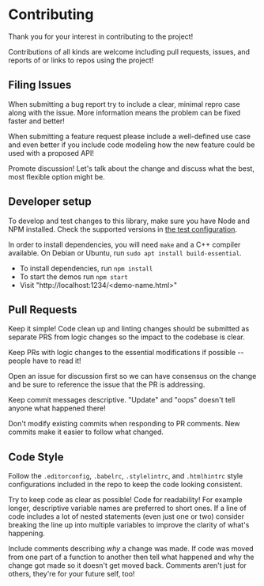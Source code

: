 # Contributing

Thank you for your interest in contributing to the project!

Contributions of all kinds are welcome including pull requests, issues, and reports of or links to repos using the project!

## Filing Issues

When submitting a bug report try to include a clear, minimal repro case along with the issue. More information means the problem can be fixed faster and better!

When submitting a feature request please include a well-defined use case and even better if you include code modeling how the new feature could be used with a proposed API!

Promote discussion! Let's talk about the change and discuss what the best, most flexible option might be.

## Developer setup

To develop and test changes to this library, make sure you have Node and NPM installed.
Check the supported versions in [the test configuration](./.github/workflows/node.js.yml).

In order to install dependencies, you will need `make` and a C++ compiler available.
On Debian or Ubuntu, run `sudo apt install build-essential`.

- To install dependencies, run `npm install`
- To start the demos run `npm start`
- Visit "http://localhost:1234/<demo-name.html>"

## Pull Requests

Keep it simple! Code clean up and linting changes should be submitted as separate PRS from logic changes so the impact to the codebase is clear.

Keep PRs with logic changes to the essential modifications if possible -- people have to read it!

Open an issue for discussion first so we can have consensus on the change and be sure to reference the issue that the PR is addressing.

Keep commit messages descriptive. "Update" and "oops" doesn't tell anyone what happened there!

Don't modify existing commits when responding to PR comments. New commits make it easier to follow what changed.

## Code Style

Follow the `.editorconfig`, `.babelrc`, `.stylelintrc`, and `.htmlhintrc` style configurations included in the repo to keep the code looking consistent.

Try to keep code as clear as possible! Code for readability! For example longer, descriptive variable names are preferred to short ones. If a line of code includes a lot of nested statements (even just one or two) consider breaking the line up into multiple variables to improve the clarity of what's happening.

Include comments describing _why_ a change was made. If code was moved from one part of a function to another then tell what happened and why the change got made so it doesn't get moved back. Comments aren't just for others, they're for your future self, too!
